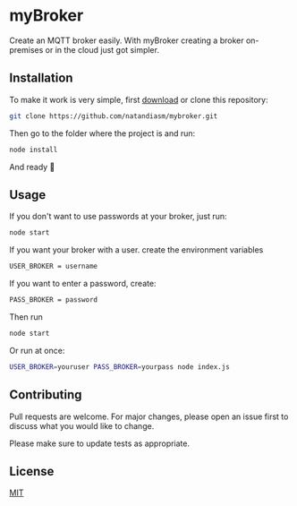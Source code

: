 # myBroker

Create an MQTT broker easily. With myBroker creating a broker on-premises or in the cloud just got simpler.

## Installation

To make it work is very simple, first [download]("https://github.com/natandiasm/mybroker/archive/refs/heads/main.zip") or clone this repository:

```bash
git clone https://github.com/natandiasm/mybroker.git
```

Then go to the folder where the project is and run:

```bash
node install
```

And ready 🎉

## Usage
If you don't want to use passwords at your broker, just run:
```bash
node start
```
If you want your broker with a user. create the environment variables
```bash
USER_BROKER = username
```
If you want to enter a password, create: 
```bash
PASS_BROKER = password
```
Then run
```bash
node start
```
Or run at once:
```bash
USER_BROKER=youruser PASS_BROKER=yourpass node index.js
```
## Contributing
Pull requests are welcome. For major changes, please open an issue first to discuss what you would like to change.

Please make sure to update tests as appropriate.

## License
[MIT](https://choosealicense.com/licenses/mit/)